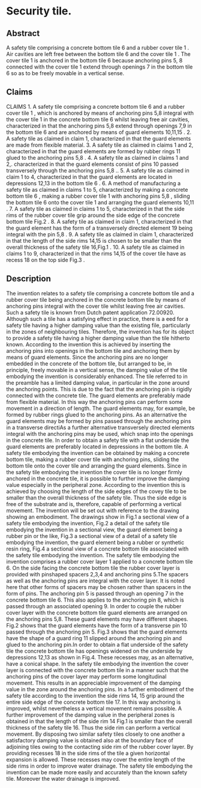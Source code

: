 # Security tile.

## Abstract
A safety tile comprising a concrete bottom tile 6 and a rubber cover tile 1 . Air cavities are left free between the bottom tile 6 and the cover tile 1 . The cover tile 1 is anchored in the bottom tile 6 because anchoring pins 5, 8 connected with the cover tile 1 extend through openings 7 in the bottom tile 6 so as to be freely movable in a vertical sense.

## Claims
CLAIMS 1. A safety tile comprising a concrete bottom tile 6 and a rubber cover tile 1 , which is anchored by means of anchoring pins 5,8 integral with the cover tile 1 in the concrete bottom tile 6 whilst leaving free air cavities, characterized in that the anchoring pins 5,8 extend through openings 7,9 in the bottom tile 6 and are anchored by means of guard elements 10,11,15 . 2. A safety tile as claimed in claim 1, characterized in that the guard elements are made from flexible material. 3. A safety tile as claimed in claims 1 and 2, characterized in that the guard elements are formed by rubber rings 11 glued to the anchoring pins 5,8 . 4. A safety tile as claimed in claims 1 and 2,. characterized in that the guard elements consist of pins 10 passed transversely through the anchoring pins 5,8 .. 5. A safety tile as claimed in claim 1 to 4, characterized in that the guard elements are located in depressions 12,13 in the bottom tile 6 . 6. A method of manufacturing a safety tile as claimed in claims 1 to 5, characterized by making a concrete bottom tile 6 , making a rubber cover tile 1 with anchoring pins 5,8 , sliding the bottom tile 6 onto the cover tile 1 and arranging the guard elements 10,11 . 7. A safety tile as claimed in claims 1 to 5, characterized in that the side rims of the rubber cover tile grip around the side edge of the concrete bottom tile Fig.2 . 8. A safety tile as claimed in claim 1, characterized in that the guard element has the form of a transversely directed element 19 being integral with the pin 5,8 . 9. A safety tile as claimed in claim 1, characterized in that the length of the side rims 14,15 is chosen to be smaller than the overall thickness of the safety tile 16,Fig.1 . 10. A safety tile as claimed in claims 1 to 9, characterized in that the rims 14,15 of the cover tile have as recess 18 on the top side Fig.3 .

## Description
The invention relates to a safety tile comprising a concrete bottom tile and a rubber cover tile being anchored in the concrete bottom tile by means of anchoring pins integral with the cover tile whilst leaving free air cavities. Such a safety tile is known from Dutch patent application 72.00920. Although such a tile has a satisfying effect in practice, there is a eed for a safety tile having a higher damping value than the existing file, particularly in the zones of neighbouring tiles. Therefore, the invention has for its object to provide a safety tile having a higher damping value than the tile hitherto known. According to the invention this is achieved by inserting the anchoring pins into openings in the bottom tile and anchoring them by means of guard elements. Since the anchoring pins are no longer embedded in the concrete of the bottom tile, but arranged to be, in principle, freely movable in a vertical sense, the damping value of the tile embodying the invention is considerably enhanced. The tile referred to in the preamble has a limited damping value, in particular in the zone around the anchoring points. This is due to the fact that the anchoring pin is rigidly connected with the concrete tile. The guard elements are preferably made from flexible material. In this way the anchoring pins can perform some movement in a direction of length. The guard elements may, for example, be formed by rubber rings glued to the anchoring pins. As an alternative the guard elements may be formed by pins passed through the anchoring pins in a transverse directiAs a further alternative transversely directed elements integral with the anchoring pins may be used, which snap into the openings in the concrete tile. In order to obtain a safety tile with a flat underside the guard elements are preferably located in depressions in the bottom tile. A safety tile embodying the invention can be obtained by making a concrete bottom tile, making a rubber cover tile with anchoring pins, sliding the bottom tile onto the cover tile and arranging the guard elements. Since in the safety tile embodying the invention the cover tile is no longer firmly anchored in the concrete tile, it is possible to further improve the damping value especially in the peripheral zone. According to the invention this is achieved by choosing the length of the side edges of the covey tile to be smaller than the overall thickness of the safety tile. Thus the side edge is free of the substrate and is, therefore, capable of performing a vertical movement. The invention will be set out with reference to the drawing showing an embodiment. The drawings show in Fig.1 a sectional view of a safety tile embodying the invention, Fig.2 a detail of the safety tile embodying the invention in a sectional view, the guard element being a rubber pin or the like, Fig.3 a sectional view of a detail of a safety tile embodying the invention, the guard element being a rubber or synthetic resin ring, Fig.4 a sectional view of a concrete bottom tile associated with the safety tile embodying the invention. The safety tile embodying the invention comprises a rubber cover layer 1 applied to a concrete bottom tile 6. On the side facing the concrete bottom tile the rubber cover layer is provided with pinshaped spacers 2,3,4 and anchoring pins 5.The spacers as well as the anchoring pins are integral with the cover layer. It is noted here that other forms of spacers may be chosen rather than spacers in the form of pins. The anchoring pin 5 is passed through an opening 7 in the concrete bottom tile 6. This also applies to the anchoring pin 8, which is passed through an associated opening 9. In order to couple the rubber cover layer with the concrete bottom tile guard elements are arranged on the anchoring pins 5,8. These guard elements may have different shapes. Fig.2 shows that the guard elements have the form of a transverse pin 10 passed through the anchoring pin 5. Fig.3 shows that the guard elements have the shape of a guard ring 11 slipped around the anchoring pin and glued to the anchoring pin.In order to obtain a flat underside of the safety tile the concrete bottom tile has openings widened on the underside by depressions 12,13 as shown in Fig.4. These recesses may, as an alternative, have a conical shape. In the safety tile embodying the invention the cover layer is connected with the concrete bottom tile in a manner such that the anchoring pins of the cover layer may perform some longitudinal movement. This results in an appreciable improvement of the damping value in the zone around the anchoring pins. In a further embodiment of the safety tile according to the invention the side rims 14, 15 grip around the entire side edge of the concrete bottom tile 17. In this way anchoring is improved, whilst nevertheless a vertical movement remains possible. A further improvement of the damping value in the peripheral zones is obtained in that the length of the side rim 14 Fig.1 is smaller than the overall thickness of the safety tile 16. Thus the side rim can perform a vertical movement. By disposing two similar safety tiles closely to one another a satisfactory damping value is obtained also at the boundary face of adjoining tiles owing to the contacting side rim of the rubber cover layer. By providing recesses 18 in the side rims of the tile a given horizontal expansion is allowed. These recesses may cover the entire length of the side rims in order to improve water drainage. The safety tile embodying the invention can be made more easily and accurately than the known safety tile. Moreover the water drainage is improved.